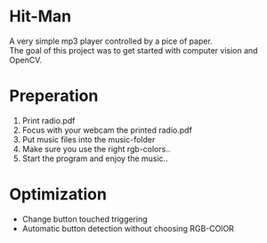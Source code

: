 # Hit-Man
A very simple mp3 player controlled by a pice of paper.  
The goal of this project was to get started with computer vision and OpenCV.

# Preperation
<ol>
<li>Print radio.pdf</li>
<li>Focus with your webcam the printed radio.pdf</li>
<li>Put music files into the music-folder</li>
<li>Make sure you use the right rgb-colors..</li>
<li>Start the program and enjoy the music..</li>
</ol>

# Optimization
+ Change button touched triggering
+ Automatic button detection without choosing RGB-COlOR
